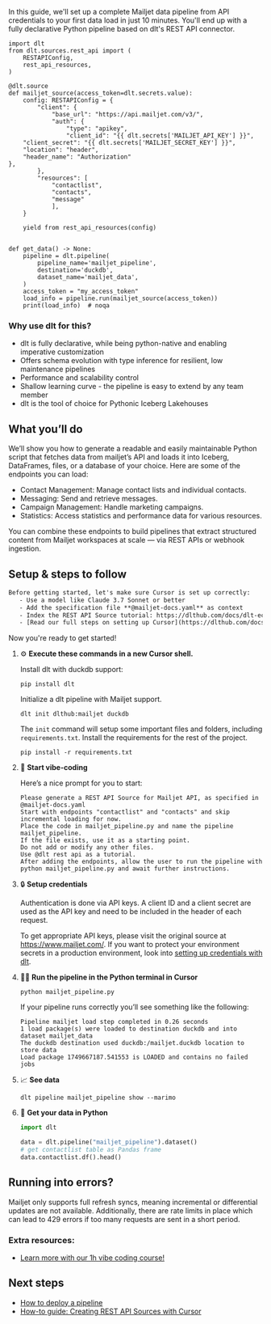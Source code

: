 In this guide, we'll set up a complete Mailjet data pipeline from API credentials to your first data load in just 10 minutes. You'll end up with a fully declarative Python pipeline based on dlt's REST API connector.

```python-outcome
import dlt
from dlt.sources.rest_api import (
    RESTAPIConfig,
    rest_api_resources,
)

@dlt.source
def mailjet_source(access_token=dlt.secrets.value):
    config: RESTAPIConfig = {
        "client": {
            "base_url": "https://api.mailjet.com/v3/",
            "auth": {
                "type": "apikey",
                "client_id": "{{ dlt.secrets['MAILJET_API_KEY'] }}",
    "client_secret": "{{ dlt.secrets['MAILJET_SECRET_KEY'] }}",
    "location": "header",
    "header_name": "Authorization"
},
        },
        "resources": [
            "contactlist",
            "contacts",
            "message"
            ],
    }

    yield from rest_api_resources(config)


def get_data() -> None:
    pipeline = dlt.pipeline(
        pipeline_name='mailjet_pipeline',
        destination='duckdb',
        dataset_name='mailjet_data', 
    )
    access_token = "my_access_token"
    load_info = pipeline.run(mailjet_source(access_token))
    print(load_info)  # noqa
```

### Why use dlt for this?

- dlt is fully declarative, while being python-native and enabling imperative customization
- Offers schema evolution with type inference for resilient, low maintenance pipelines
- Performance and scalability control
- Shallow learning curve - the pipeline is easy to extend by any team member
- dlt is the tool of choice for Pythonic Iceberg Lakehouses

## What you’ll do

We’ll show you how to generate a readable and easily maintainable Python script that fetches data from mailjet’s API and loads it into Iceberg, DataFrames, files, or a database of your choice. Here are some of the endpoints you can load:

- Contact Management: Manage contact lists and individual contacts.
- Messaging: Send and retrieve messages.
- Campaign Management: Handle marketing campaigns.
- Statistics: Access statistics and performance data for various resources.

You can combine these endpoints to build pipelines that extract structured content from Mailjet workspaces at scale — via REST APIs or webhook ingestion.

## Setup & steps to follow

```default
Before getting started, let's make sure Cursor is set up correctly:
   - Use a model like Claude 3.7 Sonnet or better
   - Add the specification file **@mailjet-docs.yaml** as context
   - Index the REST API Source tutorial: https://dlthub.com/docs/dlt-ecosystem/verified-sources/rest_api/ and add it to context as **@dlt rest api**
   - [Read our full steps on setting up Cursor](https://dlthub.com/docs/dlt-ecosystem/llm-tooling/cursor-restapi#23-configuring-cursor-with-documentation)
```

Now you're ready to get started! 

1. ⚙️ **Execute these commands in a new Cursor shell.**
    
    Install dlt with duckdb support:
    ```shell
    pip install dlt
    ```

    Initialize a dlt pipeline with Mailjet support.
    ```shell
    dlt init dlthub:mailjet duckdb
    ```

    The `init` command will setup some important files and folders, including `requirements.txt`. Install the requirements for the rest of the project.
    ```shell
    pip install -r requirements.txt
    ```
    
2. 🤠 **Start vibe-coding**
    
    Here’s a nice prompt for you to start: 
    
    ```prompt
    Please generate a REST API Source for Mailjet API, as specified in @mailjet-docs.yaml 
    Start with endpoints "contactlist" and "contacts" and skip incremental loading for now. 
    Place the code in mailjet_pipeline.py and name the pipeline mailjet_pipeline. 
    If the file exists, use it as a starting point. 
    Do not add or modify any other files. 
    Use @dlt rest api as a tutorial. 
    After adding the endpoints, allow the user to run the pipeline with python mailjet_pipeline.py and await further instructions.
    ```

    
3. 🔒 **Setup credentials** 
    
    Authentication is done via API keys. A client ID and a client secret are used as the API key and need to be included in the header of each request.
    
    To get appropriate API keys, please visit the original source at https://www.mailjet.com/.
    If you want to protect your environment secrets in a production environment, look into [setting up credentials with dlt](https://dlthub.com/docs/walkthroughs/add_credentials).
    
4. 🏃‍♀️ **Run the pipeline in the Python terminal in Cursor**
    
    ```shell
    python mailjet_pipeline.py
    ```
    
    If your pipeline runs correctly you’ll see something like the following:
    
    ```shell
    Pipeline mailjet load step completed in 0.26 seconds
    1 load package(s) were loaded to destination duckdb and into dataset mailjet_data
    The duckdb destination used duckdb:/mailjet.duckdb location to store data
    Load package 1749667187.541553 is LOADED and contains no failed jobs
    ```
    
5. 📈 **See data**
    
    ```shell
    dlt pipeline mailjet_pipeline show --marimo
    ```
    
6. 🐍 **Get your data in Python**
    
    ```python
    import dlt

   data = dlt.pipeline("mailjet_pipeline").dataset()
   # get contactlist table as Pandas frame
   data.contactlist.df().head()
    ```

## Running into errors?

Mailjet only supports full refresh syncs, meaning incremental or differential updates are not available. Additionally, there are rate limits in place which can lead to 429 errors if too many requests are sent in a short period.

### Extra resources:

- [Learn more with our 1h vibe coding course!](https://www.youtube.com/watch?v=GGid70rnJuM)

## Next steps

- [How to deploy a pipeline](https://dlthub.com/docs/walkthroughs/deploy-a-pipeline)
- [How-to guide: Creating REST API Sources with Cursor](https://dlthub.com/docs/dlt-ecosystem/llm-tooling/cursor-restapi)